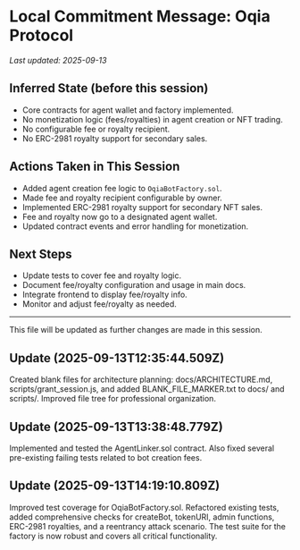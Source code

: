 
# Local Commitment Message: Oqia Protocol

_Last updated: 2025-09-13_

## Inferred State (before this session)
- Core contracts for agent wallet and factory implemented.
- No monetization logic (fees/royalties) in agent creation or NFT trading.
- No configurable fee or royalty recipient.
- No ERC-2981 royalty support for secondary sales.

## Actions Taken in This Session
- Added agent creation fee logic to `OqiaBotFactory.sol`.
- Made fee and royalty recipient configurable by owner.
- Implemented ERC-2981 royalty support for secondary NFT sales.
- Fee and royalty now go to a designated agent wallet.
- Updated contract events and error handling for monetization.

## Next Steps
- Update tests to cover fee and royalty logic.
- Document fee/royalty configuration and usage in main docs.
- Integrate frontend to display fee/royalty info.
- Monitor and adjust fee/royalty as needed.

---
This file will be updated as further changes are made in this session.

## Update (2025-09-13T12:35:44.509Z)
Created blank files for architecture planning: docs/ARCHITECTURE.md, scripts/grant_session.js, and added BLANK_FILE_MARKER.txt to docs/ and scripts/. Improved file tree for professional organization.

## Update (2025-09-13T13:38:48.779Z)
Implemented and tested the AgentLinker.sol contract. Also fixed several pre-existing failing tests related to bot creation fees.

## Update (2025-09-13T14:19:10.809Z)
Improved test coverage for OqiaBotFactory.sol. Refactored existing tests, added comprehensive checks for createBot, tokenURI, admin functions, ERC-2981 royalties, and a reentrancy attack scenario. The test suite for the factory is now robust and covers all critical functionality.

